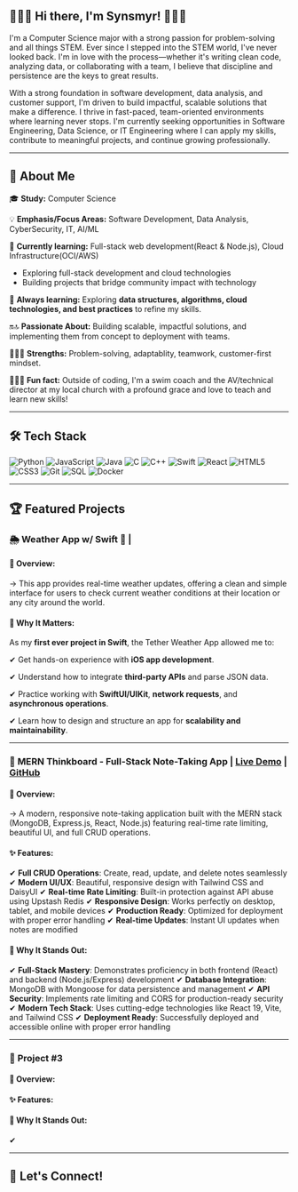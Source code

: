 ## 👨🏾‍💻 Hi there, I'm Synsmyr! 🙋🏾‍♂️

I'm a Computer Science major with a strong passion for problem-solving and all things STEM. Ever since I stepped into the STEM world, I've never looked back. I'm in love with the process—whether it's writing clean code, analyzing data, or collaborating with a team, I believe that discipline and persistence are the keys to great results.

With a strong foundation in software development, data analysis, and customer support, I'm driven to build impactful, scalable solutions that make a difference. I thrive in fast-paced, team-oriented environments where learning never stops. I'm currently seeking opportunities in Software Engineering, Data Science, or IT Engineering where I can apply my skills, contribute to meaningful projects, and continue growing professionally.

---

## 🚀 About Me  

🎓 **Study:** Computer Science

💡 **Emphasis/Focus Areas:** Software Development, Data Analysis, CyberSecurity, IT, AI/ML

🔭 **Currently learning:** Full-stack web development(React & Node.js), Cloud Infrastructure(OCI/AWS)
- Exploring full-stack development and cloud technologies
- Building projects that bridge community impact with technology

🌱 **Always learning:** Exploring **data structures, algorithms, cloud technologies, and best practices** to refine my skills.  

🔛🔝 **Passionate About:** Building scalable, impactful solutions, and implementing them from concept to deployment with teams.

🏋🏾‍♂️ **Strengths:** Problem-solving, adaptablity, teamwork, customer-first mindset.

🏊🏾‍♂️ **Fun fact:** Outside of coding, I'm a swim coach and the AV/technical director at my local church with a profound grace and love to teach and learn new skills!

---

## 🛠️ Tech Stack 

![Python](https://img.shields.io/badge/-Python-3776AB?style=flat-square&logo=python&logoColor=white)
![JavaScript](https://img.shields.io/badge/-JavaScript-F7DF1E?style=flat-square&logo=javascript&logoColor=black)
![Java](https://img.shields.io/badge/-Java-007396?style=flat-square&logo=java&logoColor=white)
![C](https://img.shields.io/badge/-C-00599C?style=flat-square&logo=c&logoColor=white)
![C++](https://img.shields.io/badge/-C++-00599C?style=flat-square&logo=c%2B%2B&logoColor=white)
![Swift](https://img.shields.io/badge/-Swift-FA7343?style=flat-square&logo=swift&logoColor=white)
![React](https://img.shields.io/badge/-React-61DAFB?style=flat-square&logo=react&logoColor=black)
![HTML5](https://img.shields.io/badge/-HTML5-E34F26?style=flat-square&logo=html5&logoColor=white)
![CSS3](https://img.shields.io/badge/-CSS3-1572B6?style=flat-square&logo=css3&logoColor=white)
![Git](https://img.shields.io/badge/-Git-F05032?style=flat-square&logo=git&logoColor=white)
![SQL](https://img.shields.io/badge/-SQL-4479A1?style=flat-square&logo=mysql&logoColor=white)
![Docker](https://img.shields.io/badge/-Docker-2496ED?style=flat-square&logo=docker&logoColor=white)

---

## 🏆 Featured Projects 

### 🌦️ **Weather App w/ Swift 🦅** | 

#### 🔹 Overview:  

→ This app provides real-time weather updates, offering a clean and simple interface for users to check current weather conditions at their location or any city around the world.

#### 🔹 Why It Matters: 

As my **first ever project in Swift**, the Tether Weather App allowed me to:

✔ Get hands-on experience with **iOS app development**.

✔ Understand how to integrate **third-party APIs** and parse JSON data.

✔ Practice working with **SwiftUI/UIKit**, **network requests**, and **asynchronous operations**.

✔ Learn how to design and structure an app for **scalability and maintainability**.

---

### 🧠 **MERN Thinkboard - Full-Stack Note-Taking App** | [Live Demo](https://mern-stack-thinkboard-57eb.onrender.com/) | [GitHub](https://github.com/SynsmyrF2001/mern-stack-thinkboard)

#### 🔹 Overview:    

→ A modern, responsive note-taking application built with the MERN stack (MongoDB, Express.js, React, Node.js) featuring real-time rate limiting, beautiful UI, and full CRUD operations.

#### ✨ Features:  

✔ **Full CRUD Operations**: Create, read, update, and delete notes seamlessly
✔ **Modern UI/UX**: Beautiful, responsive design with Tailwind CSS and DaisyUI
✔ **Real-time Rate Limiting**: Built-in protection against API abuse using Upstash Redis
✔ **Responsive Design**: Works perfectly on desktop, tablet, and mobile devices
✔ **Production Ready**: Optimized for deployment with proper error handling
✔ **Real-time Updates**: Instant UI updates when notes are modified

#### 🔹 Why It Stands Out:  
✔ **Full-Stack Mastery**: Demonstrates proficiency in both frontend (React) and backend (Node.js/Express) development
✔ **Database Integration**: MongoDB with Mongoose for data persistence and management
✔ **API Security**: Implements rate limiting and CORS for production-ready security
✔ **Modern Tech Stack**: Uses cutting-edge technologies like React 19, Vite, and Tailwind CSS
✔ **Deployment Ready**: Successfully deployed and accessible online with proper error handling

---

### 🎉 **Project #3**  

#### 🔹 Overview:

#### ✨ Features:  


#### 🔹 Why It Stands Out:  
✔ 

---

## 🚀 **Let's Connect!**
